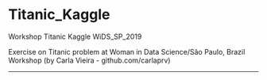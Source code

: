 ﻿# Titanic_Kaggle
Workshop Titanic Kaggle WiDS_SP_2019

Exercise on Titanic problem at Woman in Data Science/São Paulo, Brazil Workshop
(by Carla Vieira - github.com/carlaprv)

___________
